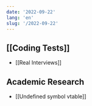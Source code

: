 ```yaml
---
date: '2022-09-22'
lang: 'en'
slug: '/2022-09-22'
---
```


## [[Coding Tests]]

- [[Real Interviews]]

## Academic Research

- [[Undefined symbol vtable]]
